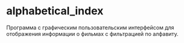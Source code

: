 # alphabetical_index
Программа с графическим пользовательским интерфейсом для отображения информации о фильмах с фильтрацией по алфавиту. 
